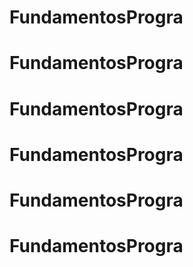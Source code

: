 # FundamentosProgra
# FundamentosProgra
# FundamentosProgra
# FundamentosProgra
# FundamentosProgra
# FundamentosProgra
